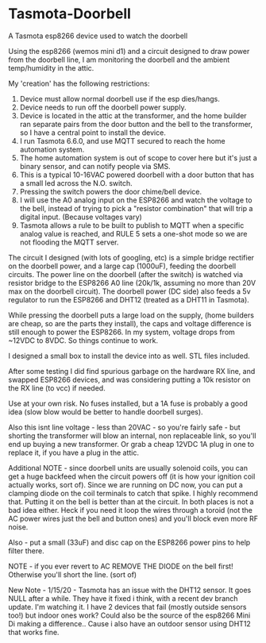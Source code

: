 # Tasmota-Doorbell
A Tasmota esp8266 device used to watch the doorbell

Using the esp8266 (wemos mini d1) and a circuit designed to draw power from the doorbell line, I am monitoring the doorbell and the ambient temp/humidity in the attic.

My 'creation' has the following restrictions:
1. Device must allow normal doorbell use if the esp dies/hangs.
2. Device needs to run off the doorbell power supply.
3. Device is located in the attic at the transformer, and the home builder ran separate pairs from the door button and the bell to the transformer, so I have a central point to install the device.
4. I run Tasmota 6.6.0, and use MQTT secured to reach the home automation system.
5. The home automation system is out of scope to cover here but it's just a binary sensor, and can notify people via SMS.
6. This is a typical 10-16VAC powered doorbell with a door button that has a small led across the N.O. switch.
7. Pressing the switch powers the door chime/bell device.
8. I will use the A0 analog input on the ESP8266 and watch the voltage to the bell, instead of trying to pick a "resistor combination" that will trip a digital input. (Because voltages vary)
9. Tasmota allows a rule to be built to publish to MQTT when a specific analog value is reached, and RULE 5 sets a one-shot mode so we are not flooding the MQTT server.

The circuit I designed (with lots of googling, etc) is a simple bridge rectifier on the doorbell power, and a large cap (1000uF), feeding the doorbell circuits. The power line on the doorbell (after the switch) is watched via resistor bridge to the ESP8266 A0 line (20k/1k, assuming no more than 20V max on the doorbell circuit). The doorbell power (DC side) also feeds a 5v regulator to run the ESP8266 and DHT12 (treated as a DHT11 in Tasmota).

While pressing the doorbell puts a large load on the supply, (home builders are cheap, so are the parts they install), the caps and voltage difference is still enough to power the ESP8266. In my system, voltage drops from ~12VDC to 8VDC. So things continue to work.

I designed a small box to install the device into as well. STL files included.

After some testing I did find spurious garbage on the hardware RX line, and swapped ESP8266 devices, and was considering putting a 10k resistor on the RX line (to vcc) if needed.

Use at your own risk. No fuses installed, but a 1A fuse is probably a good idea (slow blow would be better to handle doorbell surges).

Also this isnt line voltage - less than 20VAC - so you're fairly safe - but shorting the transformer will blow an internal, non replaceable link, so you'll end up buying a new transformer. Or grab a cheap 12VDC 1A plug in one to replace it, if you have a plug in the attic.

Additional NOTE - since doorbell units are usually solenoid coils, you can get a huge backfeed when the circuit powers off (it is how your ignition coil actually works, sort of). Since we are running on DC now, you can put a clamping diode on the coil terminals to catch that spike. I highly recommend that. Putting it on the bell is better than at the circuit. In both places is not a bad idea either. Heck if you need it loop the wires through a toroid (not the AC power wires just the bell and button ones) and you'll block even more RF noise.

Also - put a small (33uF) and disc cap on the ESP8266 power pins to help filter there. 

NOTE - if you ever revert to AC REMOVE THE DIODE on the bell first! Otherwise you'll short the line. (sort of)

New Note - 1/15/20 - Tasmota has an issue with the DHT12 sensor. It goes NULL after a while. They have it fixed i think, with a recent dev branch update. I'm watching it. I have 2 devices that fail (mostly outside sensors too!) but indoor ones work? Could also be the source of the esp8266 Mini Di making a difference.. Cause i also have an outdoor sensor using DHT12 that works fine.

